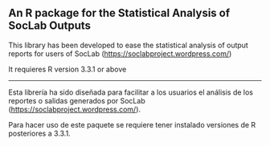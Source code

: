 
## An R package for the Statistical Analysis of SocLab Outputs

This library has been developed to ease the statistical analysis of output reports for users of SocLab (https://soclabproject.wordpress.com/) 

It requieres R version 3.3.1 or above

-------------------

Esta librería ha sido diseñada para facilitar a los usuarios el análisis de los reportes o salidas generados por SocLab (https://soclabproject.wordpress.com/). 

Para hacer uso de este paquete se requiere tener instalado versiones de R posteriores a 3.3.1.

